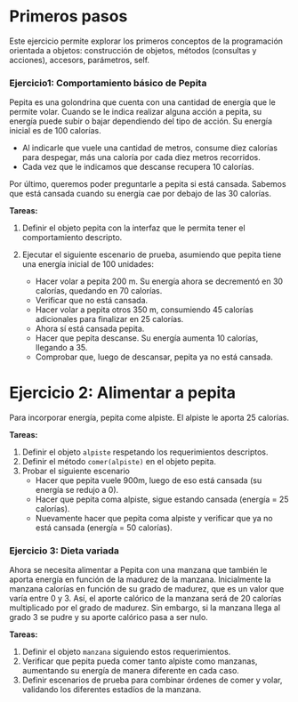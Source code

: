 # Primeros pasos
Este ejercicio permite explorar los primeros conceptos de la programación orientada a objetos: construcción de objetos, métodos (consultas y acciones), accesors, parámetros, self.

### Ejercicio1: Comportamiento básico de Pepita

Pepita es una golondrina que cuenta con una cantidad de energía que le permite volar. Cuando se le indica realizar alguna acción a pepita, su energía puede subir o bajar dependiendo del tipo de acción. Su energía inicial es de 100 calorías.

* Al indicarle que vuele una cantidad de metros, consume diez calorías para despegar, más una caloría por cada diez metros recorridos.
* Cada vez que le indicamos que descanse recupera 10 calorías.

Por último, queremos poder preguntarle a pepita si está cansada. Sabemos que está cansada cuando su energía cae por debajo de las 30 calorías.

**Tareas:**  

1. Definir el objeto pepita con la interfaz que le permita tener el comportamiento descripto.

2. Ejecutar el siguiente escenario de prueba, asumiendo que pepita tiene una energía inicial de 100 unidades:
   
   * Hacer volar a pepita 200 m. Su energía ahora se decrementó en 30 calorías, quedando en 70 calorías.
   * Verificar que no está cansada.
   * Hacer volar a pepita otros 350 m, consumiendo 45 calorías adicionales para finalizar en 25 calorías.
   * Ahora sí está cansada pepita.
   * Hacer que pepita descanse. Su energía aumenta 10 calorías, llegando a 35.
   * Comprobar que, luego de descansar, pepita ya no está cansada.    
    
# Ejercicio 2: Alimentar a pepita

Para incorporar energía, pepita come alpiste. El alpiste le aporta 25 calorías.

**Tareas:** 

1. Definir el objeto ``alpiste`` respetando los requerimientos descriptos.
1. Definir el método ``comer(alpiste)`` en el objeto pepita. 
1. Probar el siguiente escenario
   * Hacer que pepita vuele 900m, luego de eso está cansada (su energía se redujo a 0).
   * Hacer que pepita coma alpiste, sigue estando cansada (energía = 25 calorías).
   * Nuevamente hacer que pepita coma alpiste y verificar que ya no está cansada (energía = 50 calorías).

### Ejercicio 3: Dieta variada

Ahora se necesita alimentar a Pepita con una manzana que también le aporta energía en función de la madurez de la manzana. 
Inicialmente la manzana calorías en función de su grado de madurez, que es un valor que varía entre 0 y 3.
Así, el aporte calórico de la manzana será de 20 calorías multiplicado por el grado de madurez.
Sin embargo, si la manzana llega al grado 3 se pudre y su aporte calórico pasa a ser nulo.

**Tareas:** 

1. Definir el objeto ``manzana`` siguiendo estos requerimientos.
2. Verificar que pepita pueda comer tanto alpiste como manzanas, aumentando su energía de manera diferente en cada caso.
3. Definir escenarios de prueba para combinar órdenes de comer y volar, validando los diferentes estadíos de la manzana.
